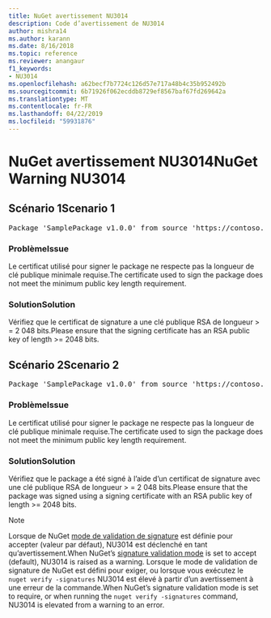 ```yaml
---
title: NuGet avertissement NU3014
description: Code d’avertissement de NU3014
author: mishra14
ms.author: karann
ms.date: 8/16/2018
ms.topic: reference
ms.reviewer: anangaur
f1_keywords:
- NU3014
ms.openlocfilehash: a62becf7b7724c126d57e717a48b4c35b952492b
ms.sourcegitcommit: 6b71926f062ecddb8729ef8567baf67fd269642a
ms.translationtype: MT
ms.contentlocale: fr-FR
ms.lasthandoff: 04/22/2019
ms.locfileid: "59931876"
---
```

# <a name="nuget-warning-nu3014"></a><span data-ttu-id="c272f-103">NuGet avertissement NU3014</span><span class="sxs-lookup"><span data-stu-id="c272f-103">NuGet Warning NU3014</span></span>

## <a name="scenario-1"></a><span data-ttu-id="c272f-104">Scénario 1</span><span class="sxs-lookup"><span data-stu-id="c272f-104">Scenario 1</span></span>

<pre>Package 'SamplePackage v1.0.0' from source 'https://contoso.com/index.json': The signing certificate does not meet a minimum public key length requirement.</pre>

### <a name="issue"></a><span data-ttu-id="c272f-105">Problème</span><span class="sxs-lookup"><span data-stu-id="c272f-105">Issue</span></span>

<span data-ttu-id="c272f-106">Le certificat utilisé pour signer le package ne respecte pas la longueur de clé publique minimale requise.</span><span class="sxs-lookup"><span data-stu-id="c272f-106">The certificate used to sign the package does not meet the minimum public key length requirement.</span></span>


### <a name="solution"></a><span data-ttu-id="c272f-107">Solution</span><span class="sxs-lookup"><span data-stu-id="c272f-107">Solution</span></span>

<span data-ttu-id="c272f-108">Vérifiez que le certificat de signature a une clé publique RSA de longueur > = 2 048 bits.</span><span class="sxs-lookup"><span data-stu-id="c272f-108">Please ensure that the signing certificate has an RSA public key of length >= 2048 bits.</span></span>



## <a name="scenario-2"></a><span data-ttu-id="c272f-109">Scénario 2</span><span class="sxs-lookup"><span data-stu-id="c272f-109">Scenario 2</span></span>

<pre>Package 'SamplePackage v1.0.0' from source 'https://contoso.com/index.json': The primary signature's certificate does not meet a minimum public key length requirement.</pre>

### <a name="issue"></a><span data-ttu-id="c272f-110">Problème</span><span class="sxs-lookup"><span data-stu-id="c272f-110">Issue</span></span>

<span data-ttu-id="c272f-111">Le certificat utilisé pour signer le package ne respecte pas la longueur de clé publique minimale requise.</span><span class="sxs-lookup"><span data-stu-id="c272f-111">The certificate used to sign the package does not meet the minimum public key length requirement.</span></span>


### <a name="solution"></a><span data-ttu-id="c272f-112">Solution</span><span class="sxs-lookup"><span data-stu-id="c272f-112">Solution</span></span>

<span data-ttu-id="c272f-113">Vérifiez que le package a été signé à l’aide d’un certificat de signature avec une clé publique RSA de longueur > = 2 048 bits.</span><span class="sxs-lookup"><span data-stu-id="c272f-113">Please ensure that the package was signed using a signing certificate with an RSA public key of length >= 2048 bits.</span></span>


> [!Note]
> <span data-ttu-id="c272f-114">Lorsque de NuGet [mode de validation de signature](https://docs.microsoft.com/en-us/nuget/consume-packages/installing-signed-packages#configure-package-signature-requirements) est définie pour accepter (valeur par défaut), NU3014 est déclenché en tant qu’avertissement.</span><span class="sxs-lookup"><span data-stu-id="c272f-114">When NuGet’s [signature validation mode](https://docs.microsoft.com/en-us/nuget/consume-packages/installing-signed-packages#configure-package-signature-requirements) is set to accept (default), NU3014 is raised as a warning.</span></span> <span data-ttu-id="c272f-115">Lorsque le mode de validation de signature de NuGet est défini pour exiger, ou lorsque vous exécutez le `nuget verify -signatures` NU3014 est élevé à partir d’un avertissement à une erreur de la commande.</span><span class="sxs-lookup"><span data-stu-id="c272f-115">When NuGet’s signature validation mode is set to require, or when running the `nuget verify -signatures` command, NU3014 is elevated from a warning to an error.</span></span> 
